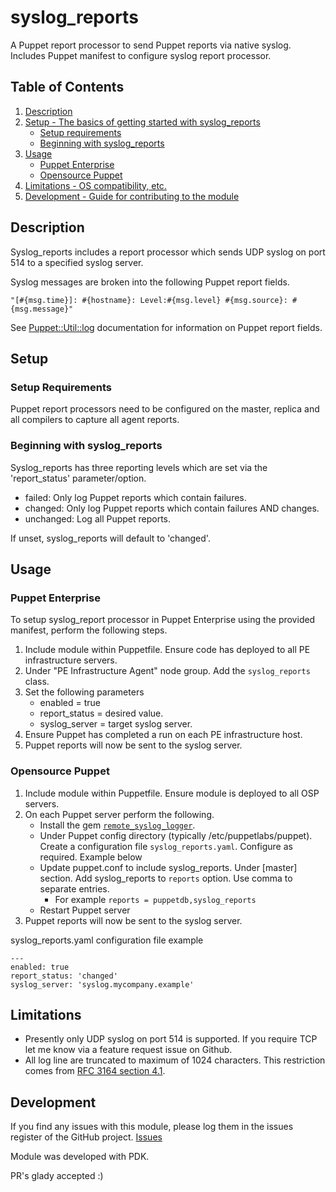 # syslog_reports

A Puppet report processor to send Puppet reports via native syslog. Includes Puppet manifest to configure syslog report processor.

## Table of Contents

1. [Description](#description)
1. [Setup - The basics of getting started with syslog_reports](#setup)
    * [Setup requirements](#setup-requirements)
    * [Beginning with syslog_reports](#beginning-with-syslog_reports)
1. [Usage](#usage)
    * [Puppet Enterprise](#puppet-enterprise)
    * [Opensource Puppet](#opensource-puppet)
1. [Limitations - OS compatibility, etc.](#limitations)
1. [Development - Guide for contributing to the module](#development)

## Description

Syslog_reports includes a report processor which sends UDP syslog on port 514 to a specified syslog server.

Syslog messages are broken into the following Puppet report fields.
```
"[#{msg.time}]: #{hostname}: Level:#{msg.level} #{msg.source}: #{msg.message}"
```
See [Puppet::Util::log][1] documentation for information on Puppet report fields. 

## Setup

### Setup Requirements

Puppet report processors need to be configured on the master, replica and all compilers to capture all agent reports. 

### Beginning with syslog_reports

Syslog_reports has three reporting levels which are set via the 'report_status' parameter/option.

* failed: Only log Puppet reports which contain failures.
* changed: Only log Puppet reports which contain failures AND changes.
* unchanged: Log all Puppet reports. 

If unset, syslog_reports will default to 'changed'.

## Usage

### Puppet Enterprise

To setup syslog_report processor in Puppet Enterprise using the provided manifest, perform the following steps.

1. Include module within Puppetfile. Ensure code has deployed to all PE infrastructure servers.
2. Under "PE Infrastructure Agent" node group. Add the `syslog_reports` class.
3. Set the following parameters
   * enabled = true
   * report_status = desired value.
   * syslog_server = target syslog server.
4. Ensure Puppet has completed a run on each PE infrastructure host.
5. Puppet reports will now be sent to the syslog server.

### Opensource Puppet

1. Include module within Puppetfile. Ensure module is deployed to all OSP servers.
2. On each Puppet server perform the following.
   * Install the gem [`remote_syslog_logger`][3].
   * Under Puppet config directory (typically /etc/puppetlabs/puppet). Create a configuration file `syslog_reports.yaml`. Configure as required. Example below
   * Update puppet.conf to include syslog_reports. Under [master] section. Add syslog_reports to `reports` option. Use comma to separate entries. 
       * For example `reports = puppetdb,syslog_reports`
   * Restart Puppet server
3. Puppet reports will now be sent to the syslog server.

syslog_reports.yaml configuration file example
```
---
enabled: true
report_status: 'changed'
syslog_server: 'syslog.mycompany.example'
```

## Limitations

 - Presently only UDP syslog on port 514 is supported. If you require TCP let me know via a feature request issue on Github.
 - All log line are truncated to maximum of 1024 characters. This restriction comes from [RFC 3164 section 4.1][4].

## Development

If you find any issues with this module, please log them in the issues register of the GitHub project. [Issues][2]

Module was developed with PDK.

PR's glady accepted :)


[1]: https://www.puppet.com/docs/puppet/8/format_report#format_report-puppet-util-log
[2]: https://github.com/benjamin-robertson/syslog_reports/issues
[3]: https://rubygems.org/gems/remote_syslog_logger
[4]: https://tools.ietf.org/html/rfc3164#section-4.1